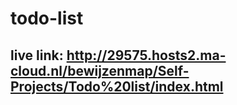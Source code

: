 # todo-list

## live link: http://29575.hosts2.ma-cloud.nl/bewijzenmap/Self-Projects/Todo%20list/index.html
